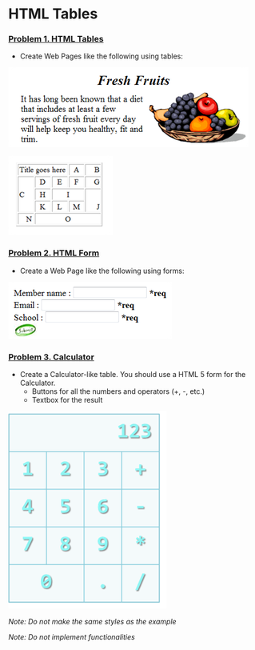 HTML Tables
===========

### [Problem 1. HTML Tables](./Problem_1.HTML_Tables)
*	Create Web Pages like the following using tables:

![picture1](./Problem_1.HTML_Tables/resources/task1-1.png)

![picture2](./Problem_1.HTML_Tables/resources/task1-2.png)

### [Problem 2. HTML Form](./Problem_2.HTML_Form)
*	Create a Web Page like the following using forms:

![picture3](./Problem_2.HTML_Form/resources/task2.png)

### [Problem 3. Calculator](./Problem_3.Calculator)
*	Create a Calculator-like table. You should use a HTML 5 form for the Calculator.
	*	Buttons for all the numbers and operators (+, -, etc.)
	*	Textbox for the result
	
![picture4](./Problem_3.Calculator/resources/task3.png)

_Note: Do not make the same styles as the example_

_Note: Do not implement functionalities_